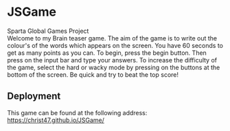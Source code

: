 # JSGame
Sparta Global Games Project
<br>
Welcome to my Brain teaser game. The aim of the game is to write out the colour's of the words which appears on the screen. You have 60 seconds to get as many points as you can. To begin, press the begin button. Then press on the input bar and type your answers. To increase the difficulty of the game, select the hard or wacky mode by pressing on the buttons at the bottom of the screen. Be quick and try to beat the top score!

## Deployment

This game can be found at the following address: https://christ47.github.io/JSGame/
